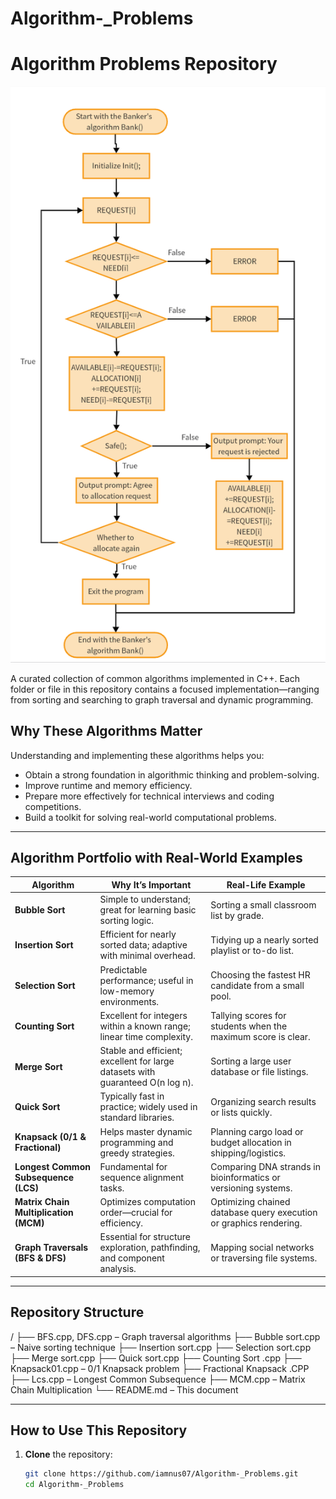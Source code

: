 # Algorithm-\_Problems

# Algorithm Problems Repository

![Algorithm Flowchart Diagram](/img/1.png)

A curated collection of common algorithms implemented in C++. Each folder or file in this repository contains a focused implementation—ranging from sorting and searching to graph traversal and dynamic programming.

## Why These Algorithms Matter

Understanding and implementing these algorithms helps you:

- Obtain a strong foundation in algorithmic thinking and problem-solving.
- Improve runtime and memory efficiency.
- Prepare more effectively for technical interviews and coding competitions.
- Build a toolkit for solving real-world computational problems.

---

## Algorithm Portfolio with Real-World Examples

| Algorithm                             | Why It’s Important                                                             | Real-Life Example                                                  |
| ------------------------------------- | ------------------------------------------------------------------------------ | ------------------------------------------------------------------ |
| **Bubble Sort**                       | Simple to understand; great for learning basic sorting logic.                  | Sorting a small classroom list by grade.                           |
| **Insertion Sort**                    | Efficient for nearly sorted data; adaptive with minimal overhead.              | Tidying up a nearly sorted playlist or to-do list.                 |
| **Selection Sort**                    | Predictable performance; useful in low-memory environments.                    | Choosing the fastest HR candidate from a small pool.               |
| **Counting Sort**                     | Excellent for integers within a known range; linear time complexity.           | Tallying scores for students when the maximum score is clear.      |
| **Merge Sort**                        | Stable and efficient; excellent for large datasets with guaranteed O(n log n). | Sorting a large user database or file listings.                    |
| **Quick Sort**                        | Typically fast in practice; widely used in standard libraries.                 | Organizing search results or lists quickly.                        |
| **Knapsack (0/1 & Fractional)**       | Helps master dynamic programming and greedy strategies.                        | Planning cargo load or budget allocation in shipping/logistics.    |
| **Longest Common Subsequence (LCS)**  | Fundamental for sequence alignment tasks.                                      | Comparing DNA strands in bioinformatics or versioning systems.     |
| **Matrix Chain Multiplication (MCM)** | Optimizes computation order—crucial for efficiency.                            | Optimizing chained database query execution or graphics rendering. |
| **Graph Traversals (BFS & DFS)**      | Essential for structure exploration, pathfinding, and component analysis.      | Mapping social networks or traversing file systems.                |

---

## Repository Structure

/
├── BFS.cpp, DFS.cpp – Graph traversal algorithms
├── Bubble sort.cpp – Naive sorting technique
├── Insertion sort.cpp
├── Selection sort.cpp
├── Merge sort.cpp
├── Quick sort.cpp
├── Counting Sort .cpp
├── Knapsack01.cpp – 0/1 Knapsack problem
├── Fractional Knapsack .CPP
├── Lcs.cpp – Longest Common Subsequence
├── MCM.cpp – Matrix Chain Multiplication
└── README.md – This document

---

## How to Use This Repository

1. **Clone** the repository:

   ```bash
   git clone https://github.com/iamnus07/Algorithm-_Problems.git
   cd Algorithm-_Problems
   ```
